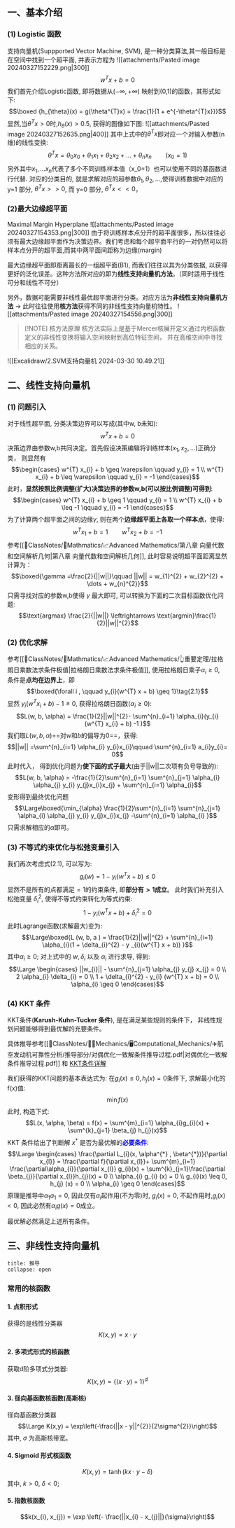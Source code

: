## 一、基本介绍
### (1) Logistic 函数
支持向量机(Suppported Vector Machine, SVM), 是一种分类算法,其一般目标是在空间中找到一个超平面, 并表示方程为
![[attachments/Pasted image 20240327152229.png|300]]
$$w^{T} x + b = 0$$
我们首先介绍Logistic函数, 即将数据从$(-\infty, +\infty)$ 映射到(0,1)的函数，其形式如下:
$$\boxed {h_{\theta}(x) = g(\theta^{T}x) = \frac{1}{1 + e^{-\theta^{T}x}}}$$
显然,当$\theta^{T}x > 0$时,$h_{\theta}(x) >0.5$, 获得的图像如下图:
![[attachments/Pasted image 20240327152635.png|400]]
其中上式中的$\theta^{T} x$即对应一个对输入参数(n维)的线性变换:
$$\theta^{T} x = \theta_{0}x_{0} + \theta_{1} x_{1}  + \theta_{2}x_{2} + \dots  + \theta_{n}x_{n}\qquad  (x_{0} = 1)$$
另外其中$x_1,\dots x_n$代表了多个不同训练样本值（x_0=1）也可以使用不同的基函数进行代替. 
对应的分类目的, 就是求解对应的超参数$\theta_{1}, \theta_{2}, \dots$,使得训练数据中对应的 y=1 部分, $\theta^{T} x >>0$, 而 y=0 部分, $\theta^{T} x << 0$，  

### (2)最大边缘超平面
Maximal Margin Hyperplane
![[attachments/Pasted image 20240327154353.png|300]]
由于将训练样本点分开的超平面很多，所以往往必须有最大边缘超平面作为决策边界。我们考虑和每个超平面平行的一对仍然可以将样本点分开的超平面,而其中两平面间距称为边缘(margin)

最大边缘超平面即距离最长的一组超平面(B1), 而我们往往以其为分类依据, 以获得更好的泛化误差。这种方法所对应的即为**线性支持向量机方法**。（同时适用于线性可分和线性不可分）

另外，数据可能需要非线性最优超平面进行分类。对应方法为**非线性支持向量机方法** -> 此时往往使用**核方法**获得不同的非线性支持向量机特性。
![[attachments/Pasted image 20240327154556.png|300]]

> [!NOTE] 核方法原理
> 核方法实际上是基于Mercer核展开定义通过内积函数定义的非线性变换将输入空间映射到高位特征空间， 并在高维空间中寻找相应的关系。

![[Excalidraw/2.SVM支持向量机 2024-03-30 10.49.21]]
## 二、线性支持向量机
### (1) 问题引入 
对于线性超平面, 分类决策边界可以写成(其中w, b未知):
$$w^{T}  x + b  =0$$
决策边界由参数w,b共同决定。首先假设决策编辑将训练样本($x_1, x_2,\dots$)正确分类， 则显然有
$$\begin{cases}
w^{T} x_{i} + b \geq  \varepsilon \qquad y_{i} = 1 \\
w^{T} x_{i} + b \leq  \varepsilon \qquad y_{i} = -1
\end{cases}$$
此时，**显然按照比例调整(扩大)决策边界的参数w,b(可以按比例调整)可得到**: 
$$\begin{cases}
w^{T} x_{i} + b \geq  1 \qquad y_{i} = 1 \\
w^{T} x_{i} + b \leq  -1 \qquad y_{i} = -1
\end{cases}$$
为了计算两个超平面之间的边缘$\gamma$, 则在两个**边缘超平面上各取一个样本点**，使得:
$$w^{T} x_{1} + b = 1 \qquad  w^{T}x_{2} +b =-1$$
参考[[📘ClassNotes/📐Mathmatics/📈Advanced Mathematics/第八章 向量代数和空间解析几何|第八章 向量代数和空间解析几何]], 此时容易说明超平面距离显然计算为：
$$\boxed{\gamma =\frac{2}{||w||}\qquad  ||w|| = w_{1}^{2} + w_{2}^{2} + \dots + w_{n}^{2}}$$
只需寻找对应的参数w,b使得 $\gamma$ 最大即可, 可以转换为下面的二次目标函数优化问题:
$$\text{argmax} \frac{2}{||w||} \leftrightarrows \text{argmin}\frac{1}{2}||w||^{2}$$
### (2) 优化求解
参考[[📘ClassNotes/📐Mathmatics/📈Advanced Mathematics/👆重要定理/拉格朗日乘数法求条件极值|拉格朗日乘数法求条件极值]], 使用拉格朗日乘子$\alpha_{i} \geq  0$, 条件是**点均在边界上**，即
$$\boxed{\forall  i , \qquad  y_{i}(w^{T} x + b) \geq  1}\tag{2.1}$$
显然 $y_{i}(w^{T} x_{i} + b) -1 \geq 0$, 获得拉格朗日函数($\alpha_i \geq 0$):
$$L(w, b, \alpha) = \frac{1}{2}||w||^{2}- \sum^{n}_{i=1} \alpha_{i}(y_{i}(w^{T} x_{i} + b) -1 )$$
我们取$L(w,b, \alpha)$==对$w$和$b$的偏导为0==，获得:
$$||w|| =\sum^{n}_{i=1}  \alpha_{i} y_{i}x_{i}\qquad  \sum^{n}_{i=1} a_{i}y_{i}= 0$$
此时代入， 得到优化问题为**使下面的式子最大**(由于||w||二次项有负号导致的):
$$L(w, b, \alpha) = -\frac{1}{2}\sum^{n}_{i=1} \sum^{n}_{j=1} \alpha_{i} \alpha_{j} y_{i} y_{j}x_{i}x_{j} + \sum^{n}_{i=1} \alpha_{i}$$
变形得到最终优化问题
$$\Large\boxed{\min_{\alpha} \frac{1}{2}\sum^{n}_{i=1} \sum^{n}_{j=1}  \alpha_{i} \alpha_{j} y_{i} y_{j}x_{i}x_{j} -\sum^{n}_{i=1} \alpha_{i} }$$
只需求解相应的$\alpha$即可。 

### (3) 不等式约束优化与松弛变量引入
我们再次考虑式(2.1), 可以写为: 
$$g_{i} (w) = 1 -  y_{i}(w^{T} x + b ) \leq 0$$
显然不是所有的点都满足$= 1$的约束条件, 即**部分有$>1$成立**。 此时我们补充引入松弛变量 $\delta_{i}^{2}$, 使得不等式约束转化为等式约束:
$$1 -  y_{i} (w^{T} x + b)  + \delta_{i}^{2}  = 0$$
此时Lagrange函数(求解最大)变为:
$$\Large\boxed{L (w, b, a ) = \frac{1}{2}||w||^{2} + \sum^{n}_{i=1} \alpha_{i}(1 + \delta_{i}^{2} - y _{i}(w^{T} x + b)) }$$
其中$\alpha_{i}\geq 0$; 
对上式中的 $w,  \delta_{i}$ 以及 $\alpha_i$ 进行求导, 得到:
$$\Large \begin{cases}
||w_{i}||  - \sum^{n}_{j=1}  \alpha_{j} y_{j} x_{j} = 0  \\
2  \alpha_{i} \delta_{i} = 0    \\
1 + \delta_{i}^{2} - y_{i} (w^{T}  x + b) = 0  \\
\alpha_{i} \geq  0
\end{cases}$$
### (4) KKT 条件
KKT条件(**Karush-Kuhn-Tucker 条件**), 是在满足某些规则的条件下， 非线性规划问题能够得到最优解的充要条件。

具体推导参考[[📘ClassNotes/👨‍🔧Mechanics/🖥️Computational_Mechanics/✈️航空发动机可靠性分析/推导部分/对偶优化一致解条件推导过程.pdf|对偶优化一致解条件推导过程.pdf]] 和 [KKT条件详解](https://zhuanlan.zhihu.com/p/26514613)

我们获得的KKT问题的基本表达式为:
在$g_{i}(x) \leq  0, h_{j}  (x) = 0$条件下, 求解最小化的f(x)值:
$$\min f(x)$$
此时, 构造下式:
$$L(x, \alpha, \beta) =  f(x) + \sum^{m}_{i=1} \alpha_{i}g_{i}(x) + \sum^{k}_{j=1} \beta_{j} h_{j}(x)$$
KKT 条件给出了判断解 $x^*$ 是否为最优解的<b><mark style="background: transparent; color: blue">必要条件</mark></b>: 
$$\Large \begin{cases}
\frac{\partial L_{i}(x, \alpha^{*} , \beta^{*})}{\partial x_{l}} = \frac{\partial f}{\partial x_{l}}+ \sum^{m}_{i=1} \frac{\partial\alpha_{i}}{\partial x_{l}} g_{i}(x) + \sum^{k}_{j=1}\frac{\partial \beta_{j}}{\partial x_{l}}h_{j}(x) = 0 \\
\alpha_{i} g_{i} (x) = 0   \\
g_{i}(x) \leq  0,  h_{j} (x) = 0 \\
\alpha_{i} \geq 0 
\end{cases}$$
原理是推导中$\alpha_1 a_1 = 0$, 因此仅有$\alpha_i$起作用(不为零)时, $g_{i}(x) = 0$, 不起作用时,$g_i(x) < 0$, 因此必然有$\alpha_i g(x) = 0$成立。

最优解必然满足上述所有条件。

## 三、非线性支持向量机

`````ad-todo
title: 推导
collapse: open
`````

### 常用的核函数
#### 1. 点积形式
获得的是线性分类器
$$K(x,y) = x \cdot  y$$
#### 2. 多项式形式的核函数
获取d阶多项式分类器:
$$K(x,y) = \left\{ (x \cdot y) + 1\right\}^{d}$$
#### 3. 径向基函数核函数(高斯核)
径向基函数分类器
$$\Large K(x,y) = \exp\left(-\frac{||x - y||^{2}}{2\sigma^{2}}\right)$$
其中, $\sigma$ 为高斯核带宽。
#### 4. Sigmoid 形式核函数
$$K(x,y) = \tanh (kx \cdot y - \delta)$$
其中, $k > 0$, $\delta <  0$; 
#### 5. 指数核函数
$$k(x_{i}, x_{j}) = \exp \left(- \frac{||x_{i} - x_{j}||}{\sigma}\right)$$
